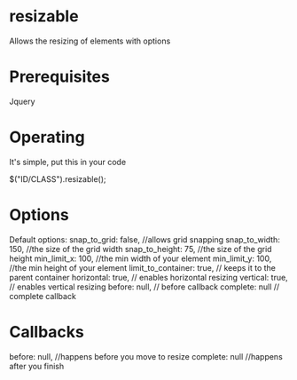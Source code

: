 resizable
=========

Allows the resizing of elements with options

Prerequisites
=============

Jquery

Operating
=========

It's simple, put this in your code

$("ID/CLASS").resizable();


Options
=======

Default options:
snap_to_grid: false, //allows grid snapping
snap_to_width: 150, //the size of the grid width
snap_to_height: 75, //the size of the grid height
min_limit_x: 100, //the min width of your element
min_limit_y: 100, //the min height of your element
limit_to_container: true, // keeps it to the parent container
horizontal: true, // enables horizontal resizing
vertical: true, // enables vertical resizing
before: null, // before callback
complete: null // complete callback

Callbacks
=========
before: null, //happens before you move to resize
complete: null //happens after you finish
